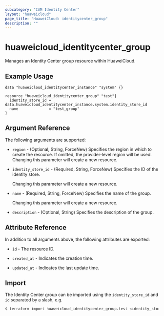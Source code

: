```yaml
---
subcategory: "IAM Identity Center"
layout: "huaweicloud"
page_title: "HuaweiCloud: identitycenter_group"
description: ""
---
```


# huaweicloud_identitycenter_group

Manages an Identity Center group resource within HuaweiCloud.

## Example Usage

```hcl
data "huaweicloud_identitycenter_instance" "system" {}

resource "huaweicloud_identitycenter_group" "test"{
  identity_store_id = data.huaweicloud_identitycenter_instance.system.identity_store_id
  name              = "test_group"
}
```

## Argument Reference

The following arguments are supported:

* `region` - (Optional, String, ForceNew) Specifies the region in which to create the resource.
  If omitted, the provider-level region will be used. Changing this parameter will create a new resource.

* `identity_store_id` - (Required, String, ForceNew) Specifies the ID of the identity store.

  Changing this parameter will create a new resource.

* `name` - (Required, String, ForceNew) Specifies the name of the group.

  Changing this parameter will create a new resource.

* `description` - (Optional, String) Specifies the description of the group.

## Attribute Reference

In addition to all arguments above, the following attributes are exported:

* `id` - The resource ID.

* `created_at` - Indicates the creation time.

* `updated_at` - Indicates the last update time.

## Import

The Identity Center group can be imported using the `identity_store_id` and `id` separated by a slash, e.g.

```bash
$ terraform import huaweicloud_identitycenter_group.test <identity_store_id>/<id>
```
